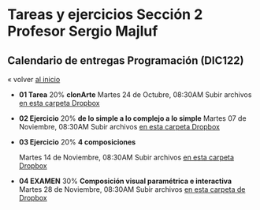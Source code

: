 # Tareas y ejercicios Sección 2 Profesor Sergio Majluf

## Calendario de entregas Programación (DIC122)


« volver [al inicio](https://github.com/sergiomajluf/Programacion-Diseno-UDD)

* **01 Tarea** 20%
  **clonArte**
  Martes 24 de Octubre, 08:30AM
  Subir archivos [en esta carpeta Dropbox](https://www.dropbox.com/request/flGladTA1EmEVj5w6Ojj)


* **02 Ejercicio** 20%
  **de lo simple a lo complejo a lo simple**
  Martes 07 de Noviembre, 08:30AM
  Subir archivos [en esta carpeta Dropbox](https://www.dropbox.com/request/PTT7oICvpKhlj2FOTDrO)


* **03 Ejercicio** 20%
  **4 composiciones**

  Martes 14 de Noviembre, 08:30AM
  Subir archivos [en esta carpeta Dropbox](https://www.dropbox.com/request/2psmpnQmiJopxBJeetR9)


* **04 EXAMEN** 30%
  **Composición visual paramétrica e interactiva**
  Martes 28 de Noviembre, 08:30AM
  Subir archivos [en esta carpeta de Dropbox](https://www.dropbox.com/request/TBYS5qyFdglLWRzexsZL)

